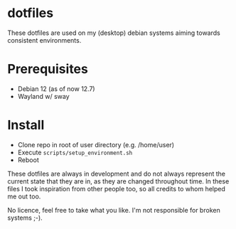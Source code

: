 # dotfiles
These dotfiles are used on my (desktop) debian systems aiming towards consistent environments.

# Prerequisites
* Debian 12 (as of now 12.7)
* Wayland w/ sway

# Install
* Clone repo in root of user directory (e.g. /home/user)
* Execute `scripts/setup_environment.sh`
* Reboot

These dotfiles are always in development and do not always represent the current state that they are in, as they are changed throughout time. In these files I took inspiration from other people too, so all credits to whom helped me out too.

No licence, feel free to take what you like. I'm not responsible for broken systems ;-).